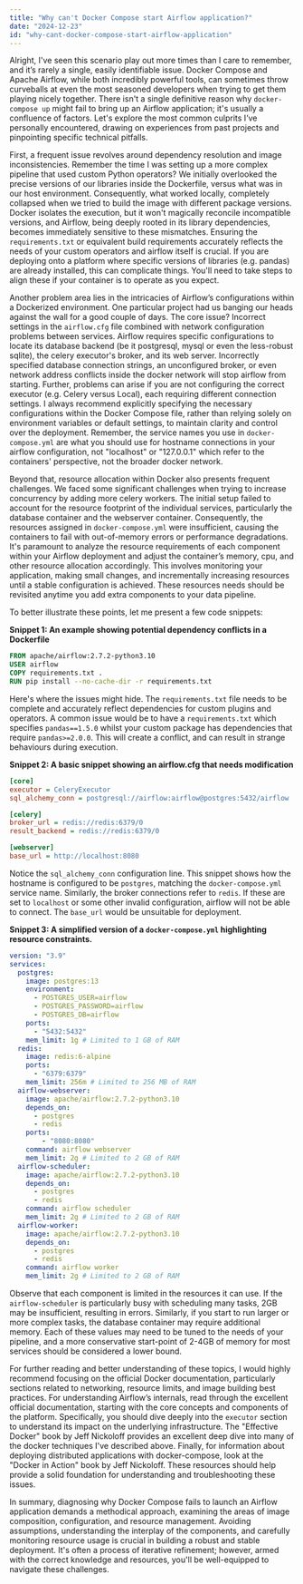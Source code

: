 ```yaml
---
title: "Why can't Docker Compose start Airflow application?"
date: "2024-12-23"
id: "why-cant-docker-compose-start-airflow-application"
---
```


Alright,  I've seen this scenario play out more times than I care to remember, and it’s rarely a single, easily identifiable issue. Docker Compose and Apache Airflow, while both incredibly powerful tools, can sometimes throw curveballs at even the most seasoned developers when trying to get them playing nicely together. There isn't a single definitive reason why `docker-compose up` might fail to bring up an Airflow application; it's usually a confluence of factors. Let's explore the most common culprits I’ve personally encountered, drawing on experiences from past projects and pinpointing specific technical pitfalls.

First, a frequent issue revolves around dependency resolution and image inconsistencies. Remember the time I was setting up a more complex pipeline that used custom Python operators? We initially overlooked the precise versions of our libraries inside the Dockerfile, versus what was in our host environment. Consequently, what worked locally, completely collapsed when we tried to build the image with different package versions. Docker isolates the execution, but it won't magically reconcile incompatible versions, and Airflow, being deeply rooted in its library dependencies, becomes immediately sensitive to these mismatches. Ensuring the `requirements.txt` or equivalent build requirements accurately reflects the needs of your custom operators and airflow itself is crucial. If you are deploying onto a platform where specific versions of libraries (e.g. pandas) are already installed, this can complicate things. You'll need to take steps to align these if your container is to operate as you expect.

Another problem area lies in the intricacies of Airflow’s configurations within a Dockerized environment. One particular project had us banging our heads against the wall for a good couple of days. The core issue? Incorrect settings in the `airflow.cfg` file combined with network configuration problems between services. Airflow requires specific configurations to locate its database backend (be it postgresql, mysql or even the less-robust sqlite), the celery executor's broker, and its web server. Incorrectly specified database connection strings, an unconfigured broker, or even network address conflicts inside the docker network will stop airflow from starting. Further, problems can arise if you are not configuring the correct executor (e.g. Celery versus Local), each requiring different connection settings. I always recommend explicitly specifying the necessary configurations within the Docker Compose file, rather than relying solely on environment variables or default settings, to maintain clarity and control over the deployment. Remember, the service names you use in `docker-compose.yml` are what you should use for hostname connections in your airflow configuration, not "localhost" or "127.0.0.1" which refer to the containers' perspective, not the broader docker network.

Beyond that, resource allocation within Docker also presents frequent challenges. We faced some significant challenges when trying to increase concurrency by adding more celery workers. The initial setup failed to account for the resource footprint of the individual services, particularly the database container and the webserver container. Consequently, the resources assigned in `docker-compose.yml` were insufficient, causing the containers to fail with out-of-memory errors or performance degradations. It's paramount to analyze the resource requirements of each component within your Airflow deployment and adjust the container’s memory, cpu, and other resource allocation accordingly. This involves monitoring your application, making small changes, and incrementally increasing resources until a stable configuration is achieved. These resources needs should be revisited anytime you add extra components to your data pipeline.

To better illustrate these points, let me present a few code snippets:

**Snippet 1: An example showing potential dependency conflicts in a Dockerfile**

```dockerfile
FROM apache/airflow:2.7.2-python3.10
USER airflow
COPY requirements.txt .
RUN pip install --no-cache-dir -r requirements.txt
```

Here's where the issues might hide. The `requirements.txt` file needs to be complete and accurately reflect dependencies for custom plugins and operators. A common issue would be to have a `requirements.txt` which specifies `pandas==1.5.0` whilst your custom package has dependencies that require `pandas>=2.0.0`. This will create a conflict, and can result in strange behaviours during execution.

**Snippet 2: A basic snippet showing an airflow.cfg that needs modification**

```ini
[core]
executor = CeleryExecutor
sql_alchemy_conn = postgresql://airflow:airflow@postgres:5432/airflow

[celery]
broker_url = redis://redis:6379/0
result_backend = redis://redis:6379/0

[webserver]
base_url = http://localhost:8080
```

Notice the `sql_alchemy_conn` configuration line. This snippet shows how the hostname is configured to be `postgres`, matching the `docker-compose.yml` service name. Similarly, the broker connections refer to `redis`. If these are set to `localhost` or some other invalid configuration, airflow will not be able to connect. The `base_url` would be unsuitable for deployment.

**Snippet 3: A simplified version of a `docker-compose.yml` highlighting resource constraints.**

```yaml
version: "3.9"
services:
  postgres:
    image: postgres:13
    environment:
      - POSTGRES_USER=airflow
      - POSTGRES_PASSWORD=airflow
      - POSTGRES_DB=airflow
    ports:
      - "5432:5432"
    mem_limit: 1g # Limited to 1 GB of RAM
  redis:
    image: redis:6-alpine
    ports:
      - "6379:6379"
    mem_limit: 256m # Limited to 256 MB of RAM
  airflow-webserver:
    image: apache/airflow:2.7.2-python3.10
    depends_on:
      - postgres
      - redis
    ports:
        - "8080:8080"
    command: airflow webserver
    mem_limit: 2g # Limited to 2 GB of RAM
  airflow-scheduler:
    image: apache/airflow:2.7.2-python3.10
    depends_on:
      - postgres
      - redis
    command: airflow scheduler
    mem_limit: 2g # Limited to 2 GB of RAM
  airflow-worker:
    image: apache/airflow:2.7.2-python3.10
    depends_on:
      - postgres
      - redis
    command: airflow worker
    mem_limit: 2g # Limited to 2 GB of RAM
```

Observe that each component is limited in the resources it can use. If the `airflow-scheduler` is particularly busy with scheduling many tasks, 2GB may be insufficient, resulting in errors. Similarly, if you start to run larger or more complex tasks, the database container may require additional memory. Each of these values may need to be tuned to the needs of your pipeline, and a more conservative start-point of 2-4GB of memory for most services should be considered a lower bound.

For further reading and better understanding of these topics, I would highly recommend focusing on the official Docker documentation, particularly sections related to networking, resource limits, and image building best practices. For understanding Airflow’s internals, read through the excellent official documentation, starting with the core concepts and components of the platform. Specifically, you should dive deeply into the `executor` section to understand its impact on the underlying infrastructure. The "Effective Docker" book by Jeff Nickoloff provides an excellent deep dive into many of the docker techniques I've described above. Finally, for information about deploying distributed applications with docker-compose, look at the "Docker in Action" book by Jeff Nickoloff. These resources should help provide a solid foundation for understanding and troubleshooting these issues.

In summary, diagnosing why Docker Compose fails to launch an Airflow application demands a methodical approach, examining the areas of image composition, configuration, and resource management. Avoiding assumptions, understanding the interplay of the components, and carefully monitoring resource usage is crucial in building a robust and stable deployment. It's often a process of iterative refinement; however, armed with the correct knowledge and resources, you'll be well-equipped to navigate these challenges.
